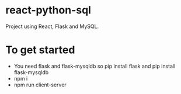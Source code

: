 # react-python-sql

Project using React, Flask and MySQL. 


# To get started
- You need flask and flask-mysqldb
so pip install flask and pip install flask-mysqldb
- npm i
- npm run client-server
